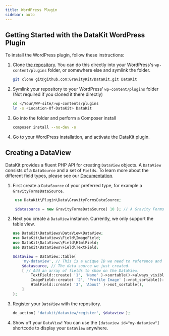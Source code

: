 ```yaml
---
title: WordPress Plugin
sidebar: auto
---
```


## Getting Started with the DataKit WordPress Plugin

To install the WordPress plugin, follow these instructions:

1. Clone [the repository](https://github.com/UseDataKit/DataKit). You can do this directly into your WordPress's
   `wp-content/plugins`
   folder, or somewhere else and symlink the folder.

    ```bash
    git clone git@github.com:GravityKit/DataKit.git DataKit
    ```
   
2. Symlink your repository to your WordPress' `wp-content/plugins` folder (Not required if you cloned it there directly)

   ```bash
   cd </Your/WP-site/>wp-contents/plugins 
   ln -s <Location-Of-DataKit> DataKit
   ```

3. Go into the folder and perform a Composer install
   ```bash
   composer install --no-dev -o
   ```

4. Go to your WordPress installation, and activate the DataKit plugin.

## Creating a DataView

DataKit provides a fluent PHP API for creating `DataView` objects. A `DataView` consists of a `DataSource` and a set of
`Fields`. To learn more about the different field types, please see our [Documentation](SDK/Fields/using-fields).

1. First create a `DataSource` of your preferred type, for example a `GravityFormsDataSource`.
   ```php
    use DataKit\Plugin\Data\GravityFormsDataSource;
   
    $datasource = new GravityFormsDataSource( 10 ); // A Gravity Forms data source for form ID 10. 
    ```
2. Next you create a `DataView` instance. Currently, we only support the table view.
    ```php
    use DataKit\DataViews\DataView\DataView;
    use DataKit\DataViews\Field\ImageField;
    use DataKit\DataViews\Field\HtmlField;
    use DataKit\DataViews\Field\TextField;

    $dataview = DataView::table(
        'my-dataview', // This is a unique ID we need to reference and differentiate the DataView.
        $datasource, // The data source we just created.
        [ // Add an array of fields to show on the DataView.
            TextField::create( '1', 'Name' )->sortable()->always_visible(),
            ImageField::create( '2', 'Profile Image' )->not_sortable()->alt( 'Profile picture' ),
            HtmlField::create( '3', 'About' )->not_sortable(),
        ]
    );
    ```
3. Register your `DataView` with the repository.
    ```php
    do_action( 'datakit/dataview/register', $dataview );
    ```
4. Show off your `DataView`! You can use the `[dataview id="my-dataview"]` shortcode to display your `DataView` anywhere.
